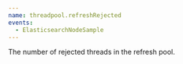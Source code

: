 ```yaml
---
name: threadpool.refreshRejected
events:
  - ElasticsearchNodeSample
---
```


The number of rejected threads in the refresh pool.